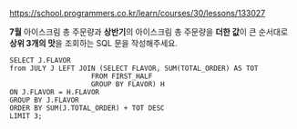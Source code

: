 https://school.programmers.co.kr/learn/courses/30/lessons/133027


**7월** 아이스크림 총 주문량과 **상반기**의 아이스크림 총 주문량을 **더한 값**이 큰 순서대로 **상위 3개의 맛**을 조회하는 SQL 문을 작성해주세요.

```
SELECT J.FLAVOR
from JULY J LEFT JOIN (SELECT FLAVOR, SUM(TOTAL_ORDER) AS TOT
                    FROM FIRST_HALF
                    GROUP BY FLAVOR) H
ON J.FLAVOR = H.FLAVOR
GROUP BY J.FLAVOR
ORDER BY SUM(J.TOTAL_ORDER) + TOT DESC
LIMIT 3;
```
